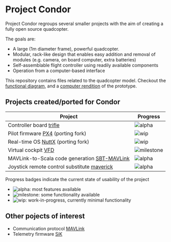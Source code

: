 # Project Condor

Project Condor regroups several smaller projects with the aim of creating a fully open source quadcopter.

The goals are:

- A large (1m diameter frame), powerful quadcopter.
- Modular, rack-like design that enables easy addition and removal of modules (e.g. camera, on board computer, extra batteries)
- Self-assemblable flight controller using readily available components
- Operation from a computer-based interface

This repository contains files related to the quadcopter model. Checkout the [functional diagram](functional.svg), and a [computer rendition](prototype/preview.png) of the prototype.

## Projects created/ported for Condor

Project | Progress
------ | --------
Controller board [trifle](https://github.com/jodersky/trifle) | ![alpha](https://img.shields.io/badge/progress-alpha-brightgreen.svg)
Pilot firmware [PX4](https://github.com/jodersky/px4-firmware) (porting fork) | ![wip](https://img.shields.io/badge/progress-wip-orange.svg)
Real-time OS [NuttX](https://github.com/jodersky/px4-nuttx) (porting fork) | ![wip](https://img.shields.io/badge/progress-wip-orange.svg)
Virtual cockpit [VFD](https://github.com/jodersky/vfd) | ![milestone](https://img.shields.io/badge/progress-milestone-green.svg)
MAVLink-to-Scala code generation [SBT-MAVLink](https://github.com/jodersky/sbt-mavlink) | ![alpha](https://img.shields.io/badge/progress-alpha-brightgreen.svg)
Joystick remote control substitute [maverick](https://github.com/jodersky/maverick) | ![alpha](https://img.shields.io/badge/progress-alpha-brightgreen.svg)

Progress badges indicate the current state of usability of the project

- ![alpha](https://img.shields.io/badge/progress-alpha-brightgreen.svg): most features available
- ![milestone](https://img.shields.io/badge/progress-milestone-green.svg): some functionality available
- ![wip](https://img.shields.io/badge/progress-wip-orange.svg): work-in-progress, currently minimal functionality

## Other pojects of interest
 - Communication protocol [MAVLink](https://github.com/mavlink/mavlink)
 - Telemetry firmware [SiK](https://github.com/tridge/SiK)
